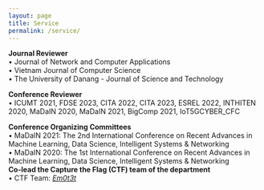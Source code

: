 ```yaml
---
layout: page
title: Service
permalink: /service/
---
```


**Journal Reviewer**  
• Journal of Network and Computer Applications  
• Vietnam Journal of Computer Science  
• The University of Danang - Journal of Science and Technology  

**Conference Reviewer**  
• ICUMT 2021, FDSE 2023, CITA 2022, CITA 2023, ESREL 2022, INTHITEN 2020, MaDaIN 2020, MaDaIN 2021, BigComp 2021, IoT5GCYBER_CFC  

**Conference Organizing Committees**  
• MaDaIN 2021: The 2nd International Conference on Recent Advances in Machine Learning, Data Science, Intelligent Systems & Networking  
• MaDaIN 2020: The 1st International Conference on Recent Advances in Machine Learning, Data Science, Intelligent Systems & Networking  
**Co-lead the Capture the Flag (CTF) team of the department**  
• CTF Team: [_Em0t3t_](https://ctftime.org/team/141776)
